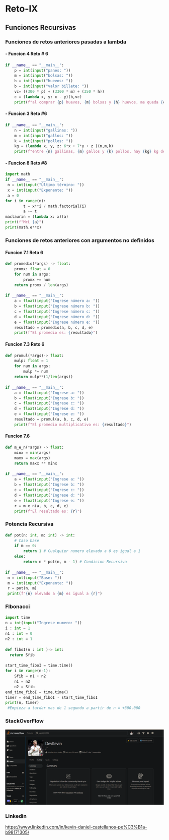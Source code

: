 # Reto-IX
## Funciones Recursivas

### Funciones de retos anteriores pasadas a lambda
#### - Funcion 4 Reto # 6
```python
if __name__ == "__main__":
    p = int(input("panes: "))
    m = int(input("bolsas: "))
    h = int(input("huevos: "))
    b = int(input("valor billete: "))
    vc= ((300 * p) + (3300 * m) + (350 * h))
    c = (lambda x, y: x - y)(b,vc)
    print(f"al comprar {p} huevos, {m} bolsas y {h} huevos, me queda {c}")
```
#### - Funcion 3 Reto #6
```python
if __name__ == "__main__":
    n = int(input("gallinas: "))
    m = int(input("gallos: "))
    k = int(input("pollos: "))
    kg = (lambda x, y, z: 6*x + 7*y + z )(n,m,k)
    print(f"entre {n} gallinas, {m} gallos y {k} pollos, hay {kg} kg de carne")
```
#### - Funcion 8 Reto #8
```python
import math
if __name__ == "__main__":    
 n = int(input("Último término: "))
 x = int(input("Exponente: "))
 a = 0
for i in range(n):
        t = x**i / math.factorial(i)
        a += t
maclaurin = (lambda x: x)(a)
print(f"McL {a}")
print(math.e**x)
```
### Funciones de retos anteriores con argumentos no definidos
#### Funcion 7.1 Reto 6
```python
def promedio(*args) -> float:
    promx: float = 0
    for num in args:
        promx += num
    return promx / len(args)

if __name__ == "__main__":
    a = float(input("Ingrese número a: "))
    b = float(input("Ingrese número b: "))
    c = float(input("Ingrese número c: "))
    d = float(input("Ingrese número d: "))
    e = float(input("Ingrese número e: "))
    resultado = promedio(a, b, c, d, e)
    print(f"El promedio es: {resultado}")
```
#### Funcion 7.3 Reto 6
```python
def promul(*args)-> float:
    mulp: float = 1
    for num in args:
        mulp *= num
    return mulp**(1/len(args))

if __name__ == "__main__":
    a = float(input("Ingrese a: "))
    b = float(input("Ingrese b: "))
    c = float(input("Ingrese c: "))
    d = float(input("Ingrese d: "))
    e = float(input("Ingrese e: "))
    resultado = promul(a, b, c, d, e)
    print(f"El promedio multiplicativo es: {resultado}")
```
#### Funcion 7.6
```python
def m_e_n(*args) -> float:
    minx = min(args)
    maxx = max(args)
    return maxx ** minx

if __name__ == "__main__":
    a = float(input("Ingrese a: "))
    b = float(input("Ingrese b: "))
    c = float(input("Ingrese c: "))
    d = float(input("Ingrese d: "))
    e = float(input("Ingrese e: "))
    r = m_e_n(a, b, c, d, e)
    print(f"El resultado es: {r}")
```
### Potencia Recursiva
```python
def pot(n: int, m: int) -> int:
    # Caso base
    if m == 0:
        return 1 # Cualquier numero elevado a 0 es igual a 1
    else:
        return n * pot(n, m - 1) # Condicion Recursiva

if __name__ == "__main__":
 n = int(input("Base: "))
 m = int(input("Exponente: "))
 r = pot(n, m)
 print(f"{n} elevado a {m} es igual a {r}")
```

### FIbonacci
```python
import time
n = int(input("Ingrese numero: "))
i : int = 1
n1 : int = 0
n2 : int = 1

def fiboI(n : int )-> int:
  return Sfib

start_time_fiboI = time.time()
for i in range(n-1):
    Sfib = n1 + n2
    n1 = n2
    n2 = Sfib
end_time_fiboI = time.time()
timer = end_time_fiboI - start_time_fiboI
print(n, timer) 
 #Empieza a tardar mas de 1 segundo a partir de n = +300.000
```

### StackOverFlow
![](https://github.com/DKev2P24/Reto-IX/blob/main/Captura%20de%20pantalla%20(43).png)

### Linkedin
https://www.linkedin.com/in/kevin-daniel-castellanos-pe%C3%B1a-b98171305/ 

